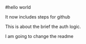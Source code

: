 #hello world

It now includes steps for github

This is about the brief the auth logic.

I am going to change the readme
